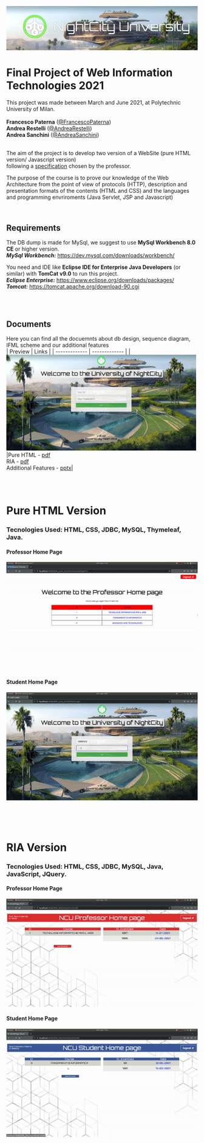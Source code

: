 ![NightCity University Banner](https://github.com/FrancescoPaterna/TIW-2021-Project/blob/master/doc/Final/resources/banner.jpg)

# Final Project of Web Information Technologies 2021 

This project was made between March and June 2021, at Polytechnic University of Milan.<br><br>
 **Francesco Paterna** ([@FrancescoPaterna](https://github.com/FrancescoPaterna)) <br>
 **Andrea Restelli** ([@AndreaRestelli](https://github.com/andrearestelli)) <br>
 **Andrea Sanchini** ([@AndreaSanchini](https://github.com/AndreaSanchini)) <br><br>


The aim of the project is to develop two version of a WebSite (pure HTML version/ Javascript version)<br> following a [specification](https://github.com/FrancescoPaterna/TIW-2021-Project/blob/master/specs/Specifica.pdf) chosen by the professor.

The purpose of the course is to prove our knowledge of the Web Architecture from the point of view of protocols (HTTP), description and presentation formats of the contents (HTML and CSS) and the languages and programming envriroments (Java Servlet, JSP and Javascript)

<br>

 ## Requirements
The DB dump is made for MySql, we suggest to use **MySql Workbench 8.0 CE** or higher version.<br>
***MySql Workbench:*** https://dev.mysql.com/downloads/workbench/

You need and IDE like **Eclipse IDE for Enterprise Java Developers** (or similar) with **TomCat v9.0** to run this project.   
***Eclipse Enterprise:*** https://www.eclipse.org/downloads/packages/ <br>
***Tomcat:*** https://tomcat.apache.org/download-90.cgi

<br><br>

## Documents
Here you can find all the docuemnts about db design, sequence diagram, IFML scheme and our additional features
<br>
|  Preview | Links |
| ------------- | ------------- |
|<img src="https://github.com/FrancescoPaterna/TIW-2021-Project/blob/master/doc/Final/resources/login_page.png" alt="login_page" width="500"/>|Pure HTML - [pdf](https://github.com/FrancescoPaterna/TIW-2021-Project/blob/master/doc/Final/HTML_PURE%20-%20Gruppo%2025%20-%20Paterna-Restelli-Sanchini.pdf)<br>RIA - [pdf](https://github.com/FrancescoPaterna/TIW-2021-Project/blob/master/https://github.com/FrancescoPaterna/TIW-2021-Project/blob/master/doc/Final/RIA%20-%20Gruppo%2025%20-%20Paterna-Restelli-Sanchini.pdf)<br>Additional Features - [pptx](https://github.com/FrancescoPaterna/TIW-2021-Project/blob/master/doc/Final/Funzionalità%20Aggiuntive%20-%20Gruppo%2025.pptx)|

<br><br>

# Pure HTML Version

### Tecnologies Used: HTML, CSS, JDBC, MySQL, Thymeleaf, Java. 

#### Professor Home Page
![Pro_RIA](https://github.com/FrancescoPaterna/TIW-2021-Project/blob/master/doc/Final/resources/Professor_PureHTML.gif)

#### Student Home Page
![Stud_RIA](https://github.com/FrancescoPaterna/TIW-2021-Project/blob/master/doc/Final/resources/Student_PureHTML.gif)


<br><br><br>

# RIA Version

### Tecnologies Used: HTML, CSS, JDBC, MySQL, Java, JavaScript, JQuery. 

#### Professor Home Page
![Pro_RIA](https://github.com/FrancescoPaterna/TIW-2021-Project/blob/master/doc/Final/resources/Professor_RIA.gif)

#### Student Home Page
![Stud_RIA](https://github.com/FrancescoPaterna/TIW-2021-Project/blob/master/doc/Final/resources/Student_RIA.gif)
